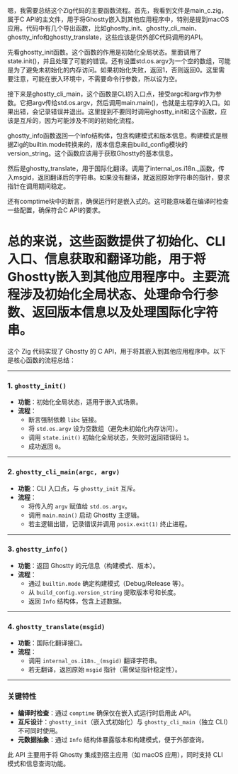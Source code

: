 嗯，我需要总结这个Zig代码的主要函数流程。首先，我看到文件是main_c.zig，属于C API的主文件，用于将Ghostty嵌入到其他应用程序中，特别是提到macOS应用。代码中有几个导出函数，比如ghostty_init、ghostty_cli_main、ghostty_info和ghostty_translate，这些应该是供外部C代码调用的API。

先看ghostty_init函数。这个函数的作用是初始化全局状态。里面调用了state.init()，并且处理了可能的错误。还有设置std.os.argv为一个空的数组，可能是为了避免未初始化的内存访问。如果初始化失败，返回1，否则返回0。这里需要注意，可能在嵌入环境中，不需要命令行参数，所以设为空。

接下来是ghostty_cli_main，这个函数是CLI的入口点，接受argc和argv作为参数。它把argv传给std.os.argv，然后调用main.main()，也就是主程序的入口。如果出错，会记录错误并退出。这里提到不要同时调用ghostty_init和这个函数，应该是互斥的，因为可能涉及不同的初始化流程。

ghostty_info函数返回一个Info结构体，包含构建模式和版本信息。构建模式是根据Zig的builtin.mode转换来的，版本信息来自build_config模块的version_string。这个函数应该用于获取Ghostty的基本信息。

然后是ghostty_translate，用于国际化翻译。调用了internal_os.i18n._函数，传入msgid，返回翻译后的字符串。如果没有翻译，就返回原始字符串的指针，要求指针在调用期间稳定。

还有comptime块中的断言，确保运行时是嵌入式的。这可能意味着在编译时检查一些配置，确保符合C API的要求。

总的来说，这些函数提供了初始化、CLI入口、信息获取和翻译功能，用于将Ghostty嵌入到其他应用程序中。主要流程涉及初始化全局状态、处理命令行参数、返回版本信息以及处理国际化字符串。
================================================
这个 Zig 代码实现了 Ghostty 的 C API，用于将其嵌入到其他应用程序中。以下是核心函数的流程总结：

---

### **1. `ghostty_init()`**
- **功能**：初始化全局状态，适用于嵌入式场景。
- **流程**：
  - 断言强制依赖 `libc` 链接。
  - 将 `std.os.argv` 设为空数组（避免未初始化内存访问）。
  - 调用 `state.init()` 初始化全局状态，失败时返回错误码 `1`。
  - 成功返回 `0`。

---

### **2. `ghostty_cli_main(argc, argv)`**
- **功能**：CLI 入口点，与 `ghostty_init` 互斥。
- **流程**：
  - 将传入的 `argv` 赋值给 `std.os.argv`。
  - 调用 `main.main()` 启动 Ghostty 主逻辑。
  - 若主逻辑出错，记录错误并调用 `posix.exit(1)` 终止进程。

---

### **3. `ghostty_info()`**
- **功能**：返回 Ghostty 的元信息（构建模式、版本）。
- **流程**：
  - 通过 `builtin.mode` 确定构建模式（Debug/Release 等）。
  - 从 `build_config.version_string` 提取版本号和长度。
  - 返回 `Info` 结构体，包含上述数据。

---

### **4. `ghostty_translate(msgid)`**
- **功能**：国际化翻译接口。
- **流程**：
  - 调用 `internal_os.i18n._(msgid)` 翻译字符串。
  - 若无翻译，返回原始 `msgid` 指针（需保证指针稳定性）。

---

### **关键特性**
- **编译时检查**：通过 `comptime` 确保仅在嵌入式运行时启用此 API。
- **互斥设计**：`ghostty_init`（嵌入式初始化）与 `ghostty_cli_main`（独立 CLI）不可同时使用。
- **元数据抽象**：通过 `Info` 结构体暴露版本和构建模式，便于外部查询。

此 API 主要用于将 Ghostty 集成到宿主应用（如 macOS 应用），同时支持 CLI 模式和信息查询功能。